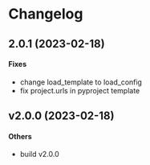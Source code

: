 # Changelog

## 2.0.1 (2023-02-18)

#### Fixes

* change load_template to load_config
* fix project.urls in pyproject template


## v2.0.0 (2023-02-18)

#### Others

* build v2.0.0